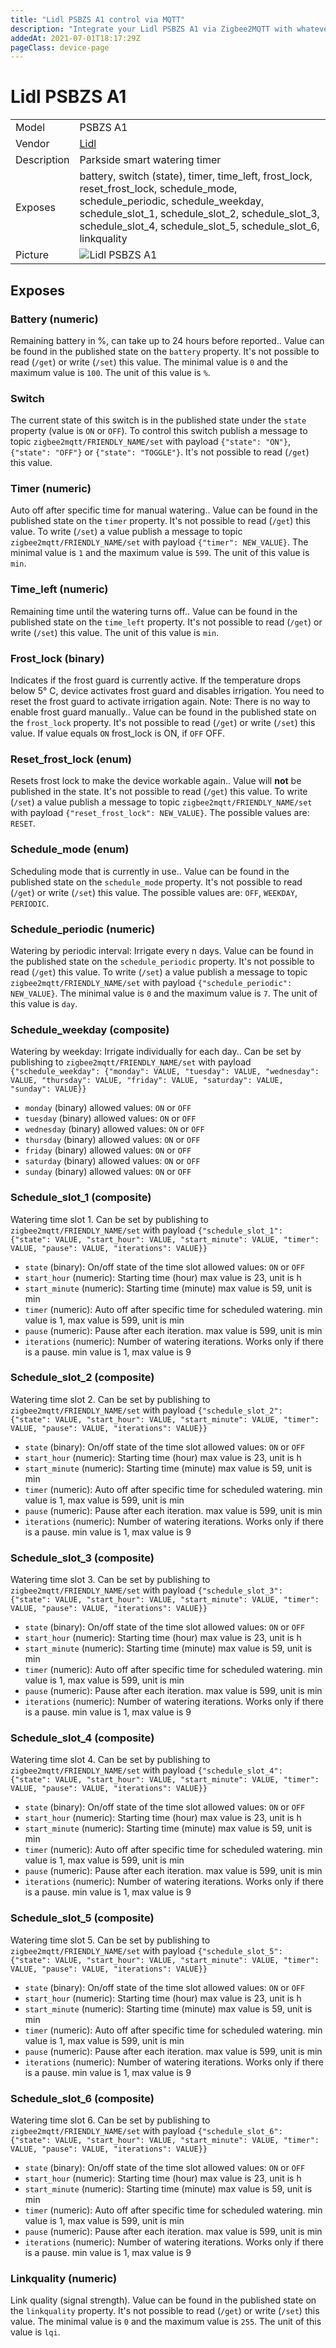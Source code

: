 ```yaml
---
title: "Lidl PSBZS A1 control via MQTT"
description: "Integrate your Lidl PSBZS A1 via Zigbee2MQTT with whatever smart home infrastructure you are using without the vendor's bridge or gateway."
addedAt: 2021-07-01T18:17:29Z
pageClass: device-page
---
```


<!-- !!!! -->
<!-- ATTENTION: This file is auto-generated through docgen! -->
<!-- You can only edit the "Notes"-Section between the two comment lines "Notes BEGIN" and "Notes END". -->
<!-- Do not use h1 or h2 heading within "## Notes"-Section. -->
<!-- !!!! -->

# Lidl PSBZS A1

|     |     |
|-----|-----|
| Model | PSBZS A1  |
| Vendor  | [Lidl](/supported-devices/#v=Lidl)  |
| Description | Parkside smart watering timer |
| Exposes | battery, switch (state), timer, time_left, frost_lock, reset_frost_lock, schedule_mode, schedule_periodic, schedule_weekday, schedule_slot_1, schedule_slot_2, schedule_slot_3, schedule_slot_4, schedule_slot_5, schedule_slot_6, linkquality |
| Picture | ![Lidl PSBZS A1](https://www.zigbee2mqtt.io/images/devices/PSBZS-A1.jpg) |


<!-- Notes BEGIN: You can edit here. Add "## Notes" headline if not already present. -->


<!-- Notes END: Do not edit below this line -->




## Exposes

### Battery (numeric)
Remaining battery in %, can take up to 24 hours before reported..
Value can be found in the published state on the `battery` property.
It's not possible to read (`/get`) or write (`/set`) this value.
The minimal value is `0` and the maximum value is `100`.
The unit of this value is `%`.

### Switch 
The current state of this switch is in the published state under the `state` property (value is `ON` or `OFF`).
To control this switch publish a message to topic `zigbee2mqtt/FRIENDLY_NAME/set` with payload `{"state": "ON"}`, `{"state": "OFF"}` or `{"state": "TOGGLE"}`.
It's not possible to read (`/get`) this value.

### Timer (numeric)
Auto off after specific time for manual watering..
Value can be found in the published state on the `timer` property.
It's not possible to read (`/get`) this value.
To write (`/set`) a value publish a message to topic `zigbee2mqtt/FRIENDLY_NAME/set` with payload `{"timer": NEW_VALUE}`.
The minimal value is `1` and the maximum value is `599`.
The unit of this value is `min`.

### Time_left (numeric)
Remaining time until the watering turns off..
Value can be found in the published state on the `time_left` property.
It's not possible to read (`/get`) or write (`/set`) this value.
The unit of this value is `min`.

### Frost_lock (binary)
Indicates if the frost guard is currently active. If the temperature drops below 5° C, device activates frost guard and disables irrigation. You need to reset the frost guard to activate irrigation again. Note: There is no way to enable frost guard manually..
Value can be found in the published state on the `frost_lock` property.
It's not possible to read (`/get`) or write (`/set`) this value.
If value equals `ON` frost_lock is ON, if `OFF` OFF.

### Reset_frost_lock (enum)
Resets frost lock to make the device workable again..
Value will **not** be published in the state.
It's not possible to read (`/get`) this value.
To write (`/set`) a value publish a message to topic `zigbee2mqtt/FRIENDLY_NAME/set` with payload `{"reset_frost_lock": NEW_VALUE}`.
The possible values are: `RESET`.

### Schedule_mode (enum)
Scheduling mode that is currently in use..
Value can be found in the published state on the `schedule_mode` property.
It's not possible to read (`/get`) or write (`/set`) this value.
The possible values are: `OFF`, `WEEKDAY`, `PERIODIC`.

### Schedule_periodic (numeric)
Watering by periodic interval: Irrigate every n days.
Value can be found in the published state on the `schedule_periodic` property.
It's not possible to read (`/get`) this value.
To write (`/set`) a value publish a message to topic `zigbee2mqtt/FRIENDLY_NAME/set` with payload `{"schedule_periodic": NEW_VALUE}`.
The minimal value is `0` and the maximum value is `7`.
The unit of this value is `day`.

### Schedule_weekday (composite)
Watering by weekday: Irrigate individually for each day..
Can be set by publishing to `zigbee2mqtt/FRIENDLY_NAME/set` with payload `{"schedule_weekday": {"monday": VALUE, "tuesday": VALUE, "wednesday": VALUE, "thursday": VALUE, "friday": VALUE, "saturday": VALUE, "sunday": VALUE}}`
- `monday` (binary) allowed values: `ON` or `OFF`
- `tuesday` (binary) allowed values: `ON` or `OFF`
- `wednesday` (binary) allowed values: `ON` or `OFF`
- `thursday` (binary) allowed values: `ON` or `OFF`
- `friday` (binary) allowed values: `ON` or `OFF`
- `saturday` (binary) allowed values: `ON` or `OFF`
- `sunday` (binary) allowed values: `ON` or `OFF`

### Schedule_slot_1 (composite)
Watering time slot 1.
Can be set by publishing to `zigbee2mqtt/FRIENDLY_NAME/set` with payload `{"schedule_slot_1": {"state": VALUE, "start_hour": VALUE, "start_minute": VALUE, "timer": VALUE, "pause": VALUE, "iterations": VALUE}}`
- `state` (binary): On/off state of the time slot allowed values: `ON` or `OFF`
- `start_hour` (numeric): Starting time (hour) max value is 23, unit is h
- `start_minute` (numeric): Starting time (minute) max value is 59, unit is min
- `timer` (numeric): Auto off after specific time for scheduled watering. min value is 1, max value is 599, unit is min
- `pause` (numeric): Pause after each iteration. max value is 599, unit is min
- `iterations` (numeric): Number of watering iterations. Works only if there is a pause. min value is 1, max value is 9

### Schedule_slot_2 (composite)
Watering time slot 2.
Can be set by publishing to `zigbee2mqtt/FRIENDLY_NAME/set` with payload `{"schedule_slot_2": {"state": VALUE, "start_hour": VALUE, "start_minute": VALUE, "timer": VALUE, "pause": VALUE, "iterations": VALUE}}`
- `state` (binary): On/off state of the time slot allowed values: `ON` or `OFF`
- `start_hour` (numeric): Starting time (hour) max value is 23, unit is h
- `start_minute` (numeric): Starting time (minute) max value is 59, unit is min
- `timer` (numeric): Auto off after specific time for scheduled watering. min value is 1, max value is 599, unit is min
- `pause` (numeric): Pause after each iteration. max value is 599, unit is min
- `iterations` (numeric): Number of watering iterations. Works only if there is a pause. min value is 1, max value is 9

### Schedule_slot_3 (composite)
Watering time slot 3.
Can be set by publishing to `zigbee2mqtt/FRIENDLY_NAME/set` with payload `{"schedule_slot_3": {"state": VALUE, "start_hour": VALUE, "start_minute": VALUE, "timer": VALUE, "pause": VALUE, "iterations": VALUE}}`
- `state` (binary): On/off state of the time slot allowed values: `ON` or `OFF`
- `start_hour` (numeric): Starting time (hour) max value is 23, unit is h
- `start_minute` (numeric): Starting time (minute) max value is 59, unit is min
- `timer` (numeric): Auto off after specific time for scheduled watering. min value is 1, max value is 599, unit is min
- `pause` (numeric): Pause after each iteration. max value is 599, unit is min
- `iterations` (numeric): Number of watering iterations. Works only if there is a pause. min value is 1, max value is 9

### Schedule_slot_4 (composite)
Watering time slot 4.
Can be set by publishing to `zigbee2mqtt/FRIENDLY_NAME/set` with payload `{"schedule_slot_4": {"state": VALUE, "start_hour": VALUE, "start_minute": VALUE, "timer": VALUE, "pause": VALUE, "iterations": VALUE}}`
- `state` (binary): On/off state of the time slot allowed values: `ON` or `OFF`
- `start_hour` (numeric): Starting time (hour) max value is 23, unit is h
- `start_minute` (numeric): Starting time (minute) max value is 59, unit is min
- `timer` (numeric): Auto off after specific time for scheduled watering. min value is 1, max value is 599, unit is min
- `pause` (numeric): Pause after each iteration. max value is 599, unit is min
- `iterations` (numeric): Number of watering iterations. Works only if there is a pause. min value is 1, max value is 9

### Schedule_slot_5 (composite)
Watering time slot 5.
Can be set by publishing to `zigbee2mqtt/FRIENDLY_NAME/set` with payload `{"schedule_slot_5": {"state": VALUE, "start_hour": VALUE, "start_minute": VALUE, "timer": VALUE, "pause": VALUE, "iterations": VALUE}}`
- `state` (binary): On/off state of the time slot allowed values: `ON` or `OFF`
- `start_hour` (numeric): Starting time (hour) max value is 23, unit is h
- `start_minute` (numeric): Starting time (minute) max value is 59, unit is min
- `timer` (numeric): Auto off after specific time for scheduled watering. min value is 1, max value is 599, unit is min
- `pause` (numeric): Pause after each iteration. max value is 599, unit is min
- `iterations` (numeric): Number of watering iterations. Works only if there is a pause. min value is 1, max value is 9

### Schedule_slot_6 (composite)
Watering time slot 6.
Can be set by publishing to `zigbee2mqtt/FRIENDLY_NAME/set` with payload `{"schedule_slot_6": {"state": VALUE, "start_hour": VALUE, "start_minute": VALUE, "timer": VALUE, "pause": VALUE, "iterations": VALUE}}`
- `state` (binary): On/off state of the time slot allowed values: `ON` or `OFF`
- `start_hour` (numeric): Starting time (hour) max value is 23, unit is h
- `start_minute` (numeric): Starting time (minute) max value is 59, unit is min
- `timer` (numeric): Auto off after specific time for scheduled watering. min value is 1, max value is 599, unit is min
- `pause` (numeric): Pause after each iteration. max value is 599, unit is min
- `iterations` (numeric): Number of watering iterations. Works only if there is a pause. min value is 1, max value is 9

### Linkquality (numeric)
Link quality (signal strength).
Value can be found in the published state on the `linkquality` property.
It's not possible to read (`/get`) or write (`/set`) this value.
The minimal value is `0` and the maximum value is `255`.
The unit of this value is `lqi`.

